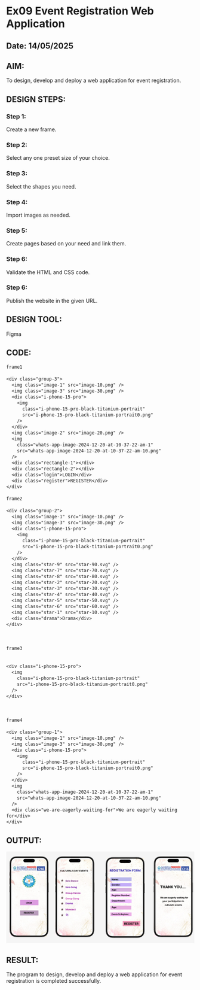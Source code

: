 # Ex09 Event Registration Web Application
## Date: 14/05/2025

## AIM:
To design, develop and deploy a web application for event registration.

## DESIGN STEPS:

### Step 1:
Create a new frame.

### Step 2:
Select any one preset size of your choice.

### Step 3:
Select the shapes you need.

### Step 4:
Import images as needed.

### Step 5:
Create pages based on your need and link them.

### Step 6:

Validate the HTML and CSS code.

### Step 6:

Publish the website in the given URL.

## DESIGN TOOL:
Figma

## CODE:
```
frame1

<div class="group-3">
  <img class="image-1" src="image-10.png" />
  <img class="image-3" src="image-30.png" />
  <div class="i-phone-15-pro">
    <img
      class="i-phone-15-pro-black-titanium-portrait"
      src="i-phone-15-pro-black-titanium-portrait0.png"
    />
  </div>
  <img class="image-2" src="image-20.png" />
  <img
    class="whats-app-image-2024-12-20-at-10-37-22-am-1"
    src="whats-app-image-2024-12-20-at-10-37-22-am-10.png"
  />
  <div class="rectangle-1"></div>
  <div class="rectangle-2"></div>
  <div class="login">LOGIN</div>
  <div class="register">REGISTER</div>
</div>

frame2

<div class="group-2">
  <img class="image-1" src="image-10.png" />
  <img class="image-3" src="image-30.png" />
  <div class="i-phone-15-pro">
    <img
      class="i-phone-15-pro-black-titanium-portrait"
      src="i-phone-15-pro-black-titanium-portrait0.png"
    />
  </div>
  <img class="star-9" src="star-90.svg" />
  <img class="star-7" src="star-70.svg" />
  <img class="star-8" src="star-80.svg" />
  <img class="star-2" src="star-20.svg" />
  <img class="star-3" src="star-30.svg" />
  <img class="star-4" src="star-40.svg" />
  <img class="star-5" src="star-50.svg" />
  <img class="star-6" src="star-60.svg" />
  <img class="star-1" src="star-10.svg" />
  <div class="drama">Drama</div>
</div>



frame3


<div class="i-phone-15-pro">
  <img
    class="i-phone-15-pro-black-titanium-portrait"
    src="i-phone-15-pro-black-titanium-portrait0.png"
  />
</div>



frame4

<div class="group-1">
  <img class="image-1" src="image-10.png" />
  <img class="image-3" src="image-30.png" />
  <div class="i-phone-15-pro">
    <img
      class="i-phone-15-pro-black-titanium-portrait"
      src="i-phone-15-pro-black-titanium-portrait0.png"
    />
  </div>
  <img
    class="whats-app-image-2024-12-20-at-10-37-22-am-1"
    src="whats-app-image-2024-12-20-at-10-37-22-am-10.png"
  />
  <div class="we-are-eagerly-waiting-for">We are eagerly waiting for</div>
</div>
```

## OUTPUT:
![alt text](<Screenshot 2025-05-14 221747.png>)

## RESULT:
The program to design, develop and deploy a web application for event registration is completed successfully.
